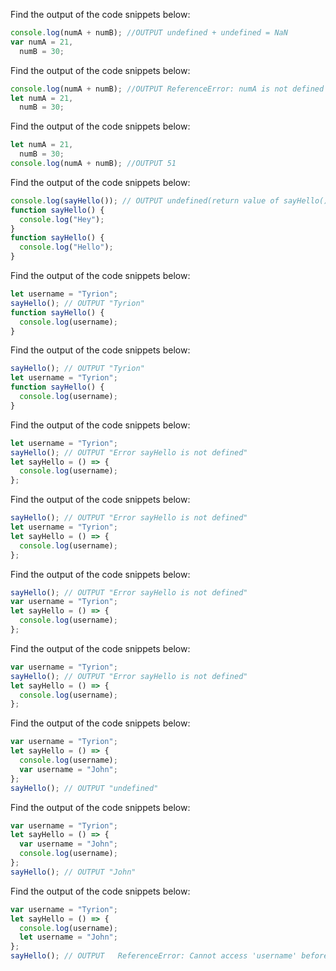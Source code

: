 Find the output of the code snippets below:

```js
console.log(numA + numB); //OUTPUT undefined + undefined = NaN
var numA = 21,
  numB = 30;
```

Find the output of the code snippets below:

```js
console.log(numA + numB); //OUTPUT ReferenceError: numA is not defined
let numA = 21,
  numB = 30;
```

Find the output of the code snippets below:

```js
let numA = 21,
  numB = 30;
console.log(numA + numB); //OUTPUT 51
```

Find the output of the code snippets below:

```js
console.log(sayHello()); // OUTPUT undefined(return value of sayHello()) in console
function sayHello() {
  console.log("Hey");
}
function sayHello() {
  console.log("Hello");
}
```

Find the output of the code snippets below:

```js
let username = "Tyrion";
sayHello(); // OUTPUT "Tyrion"
function sayHello() {
  console.log(username);
}
```

Find the output of the code snippets below:

```js
sayHello(); // OUTPUT "Tyrion"
let username = "Tyrion";
function sayHello() {
  console.log(username);
}
```

Find the output of the code snippets below:

```js
let username = "Tyrion";
sayHello(); // OUTPUT "Error sayHello is not defined"
let sayHello = () => {
  console.log(username);
};
```

Find the output of the code snippets below:

```js
sayHello(); // OUTPUT "Error sayHello is not defined"
let username = "Tyrion";
let sayHello = () => {
  console.log(username);
};
```

Find the output of the code snippets below:

```js
sayHello(); // OUTPUT "Error sayHello is not defined"
var username = "Tyrion";
let sayHello = () => {
  console.log(username);
};
```

Find the output of the code snippets below:

```js
var username = "Tyrion";
sayHello(); // OUTPUT "Error sayHello is not defined"
let sayHello = () => {
  console.log(username);
};
```

Find the output of the code snippets below:

```js
var username = "Tyrion";
let sayHello = () => {
  console.log(username);
  var username = "John";
};
sayHello(); // OUTPUT "undefined"
```

Find the output of the code snippets below:

```js
var username = "Tyrion";
let sayHello = () => {
  var username = "John";
  console.log(username);
};
sayHello(); // OUTPUT "John"
```

Find the output of the code snippets below:

```js
var username = "Tyrion";
let sayHello = () => {
  console.log(username);
  let username = "John";
};
sayHello(); // OUTPUT   ReferenceError: Cannot access 'username' before initialization
```